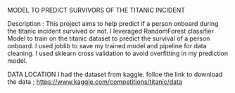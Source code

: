 MODEL TO PREDICT SURVIVORS OF THE TITANIC INCIDENT

Description : This project aims to help predict if a person onboard during the titanic incident survived or not.
I leveraged RandomForest classifier Model to train on the titanic dataset to predict the survival of a person onboard.
I used joblib to save my trained model and pipeline for data cleaning.
I used sklearn cross validation to avoid overfitting in my prediction model.

DATA LOCATION
I had the dataset from kaggle. folloe the link to download the data ; https://www.kaggle.com/competitions/titanic/data

